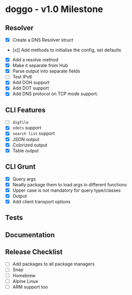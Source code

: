 # doggo - v1.0 Milestone

## Resolver
- [x] Create a DNS Resolver struct
- [x]] Add methods to initialise the config, set defaults
- [x] Add a resolve method
- [x] Make it separate from Hub
- [x] Parse output into separate fields
- [ ] Test IPv6
- [x] Add DOH support
- [x] Add DOT support
- [x] Add DNS protocol on TCP mode support.

## CLI Features
- [ ] `digfile`
- [x] `ndots` support
- [x] `search list` support
- [x] JSON output
- [x] Colorized output
- [x] Table output

## CLI Grunt
- [x] Query args
- [x] Neatly package them to load args in different functions
- [x] Upper case is not mandatory for query type/classes
- [x] Output
- [x] Add client transport options

## Tests

## Documentation

## Release Checklist
- [ ] Add packages to all package managers
- [ ] Snap
- [ ] Homebrew
- [ ] Alpine Linux
- [ ] ARM support too

